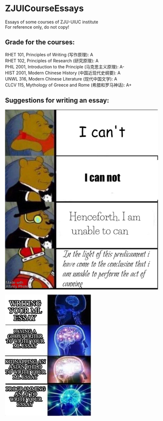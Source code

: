 # ZJUICourseEssays
Essays of some courses of ZJU-UIUC institute  
For reference only, do not copy!  
## Grade for the courses:  
RHET 101, Principles of Writing (写作原理): A  
RHET 102, Principles of Research (研究原理): A  
PHIL 2001, Introduction to the Principle (马克思主义原理): A-  
HIST 2001, Modern Chinese History (中国近现代史纲要): A  
UNWL 316, Modern Chinese Literature (现代中国文学): A  
CLCV 115, Mythology of Greece and Rome (希腊和罗马神话): A+



## Suggestions for writing an essay:

![essay1.png](figures/essay1.png)

![essay2.png](figures/essay2.jpg)
